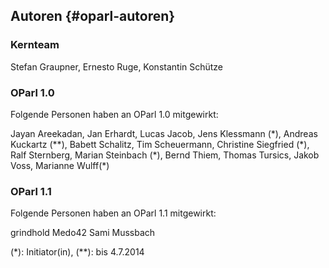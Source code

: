 ## Autoren {#oparl-autoren}

### Kernteam

Stefan Graupner, Ernesto Ruge, Konstantin Schütze

### OParl 1.0

Folgende Personen haben an OParl 1.0 mitgewirkt:

Jayan Areekadan,
Jan Erhardt,
Lucas Jacob,
Jens Klessmann (\*),
Andreas Kuckartz (\*\*),
Babett Schalitz,
Tim Scheuermann,
Christine Siegfried (\*),
Ralf Sternberg,
Marian Steinbach (\*),
Bernd Thiem,
Thomas Tursics,
Jakob Voss,
Marianne Wulff(\*)

### OParl 1.1

Folgende Personen haben an OParl 1.1 mitgewirkt:

grindhold
Medo42
Sami Mussbach


(\*): Initiator(in), (\*\*): bis 4.7.2014

